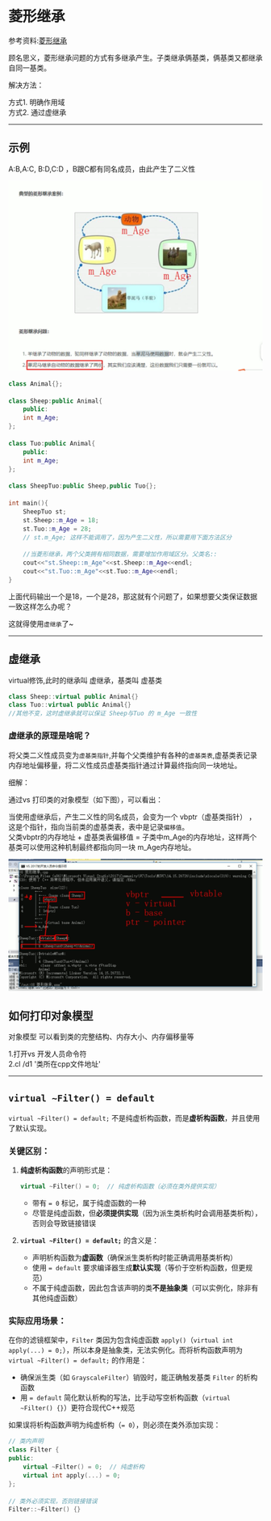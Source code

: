 # 菱形继承

参考资料:[菱形继承](https://www.bilibili.com/video/BV1et411b73Z?p=134&vd_source=3509947f569e04aa5c144447e22d0ceb)

顾名思义，菱形继承问题的方式有多继承产生。子类继承俩基类，俩基类又都继承自同一基类。

解决方法：

方式1. 明确作用域  
方式2. 通过虚继承

---

## 示例

A:B,A:C, B:D,C:D ，B跟C都有同名成员，由此产生了二义性

![菱形继承](菱形继承.png)

```cpp
class Animal{};

class Sheep:public Animal{
    public:
    int m_Age;
};

class Tuo:public Animal{
    public:
    int m_Age;
};

class SheepTuo:public Sheep,public Tuo{};

int main(){
    SheepTuo st;
    st.Sheep::m_Age = 18;
    st.Tuo::m_Age = 28;
    // st.m_Age; 这样不能调用了，因为产生二义性，所以需要用下面方法区分

    //当菱形继承，两个父类拥有相同数据，需要增加作用域区分。父类名::
    cout<<"st.Sheep::m_Age"<<st.Sheep::m_Age<<endl;
    cout<<"st.Tuo::m_Age"<<st.Tuo::m_Age<<endl;
}

```

上面代码输出一个是18，一个是28，那这就有个问题了，如果想要父类保证数据一致这样怎么办呢？

这就得使用`虚继承`了~

---

## 虚继承

virtual修饰,此时的继承叫 虚继承，基类叫 虚基类

```cpp
class Sheep::virtual public Animal{}
class Tuo::virtual public Animal{}
//其他不变，这时虚继承就可以保证 Sheep与Tuo 的 m_Age 一致性
```

### 虚继承的原理是啥呢？

将父类二义性成员变为`虚基类指针`,并每个父类维护有各种的`虚基类表`,虚基类表记录内存地址偏移量，将二义性成员虚基类指针通过计算最终指向同一块地址。

细解：

通过vs 打印类的对象模型（如下图），可以看出：  

当使用虚继承后，产生二义性的同名成员，会变为一个 vbptr（虚基类指针） ，这是个指针，指向当前类的虚基类表，表中是记录`偏移值`。  
父类vbptr的内存地址 + 虚基类表偏移值 = 子类中m_Age的内存地址，这样两个基类可以使用这种机制最终都指向同一块 m_Age内存地址。

![菱形继承问题的子类结构](菱形继承问题的子类结构.png)

## 如何打印对象模型

对象模型 可以看到类的完整结构、内存大小、内存偏移量等

1.打开vs 开发人员命令符  
2.cl /d1 '类所在cpp文件地址'

---

## `virtual ~Filter() = default`

`virtual ~Filter() = default;` 不是纯虚析构函数，而是**虚析构函数**，并且使用了默认实现。

### 关键区别：

1. **纯虚析构函数**的声明形式是：

   ```cpp
   virtual ~Filter() = 0;  // 纯虚析构函数（必须在类外提供实现）
   ```

   - 带有 `= 0` 标记，属于纯虚函数的一种
   - 尽管是纯虚函数，但**必须提供实现**（因为派生类析构时会调用基类析构），否则会导致链接错误

2. **`virtual ~Filter() = default;`** 的含义是：
   - 声明析构函数为**虚函数**（确保派生类析构时能正确调用基类析构）
   - 使用 `= default` 要求编译器生成**默认实现**（等价于空析构函数，但更规范）
   - 不属于纯虚函数，因此包含该声明的类**不是抽象类**（可以实例化，除非有其他纯虚函数）

### 实际应用场景：

在你的滤镜框架中，`Filter` 类因为包含纯虚函数 `apply()`（`virtual int apply(...) = 0;`），所以本身是抽象类，无法实例化。而将析构函数声明为 `virtual ~Filter() = default;` 的作用是：

- 确保派生类（如 `GrayscaleFilter`）销毁时，能正确触发基类 `Filter` 的析构函数
- 用 `= default` 简化默认析构的写法，比手动写空析构函数（`virtual ~Filter() {}`）更符合现代C++规范

如果误将析构函数声明为纯虚析构（`= 0`），则必须在类外添加实现：

```cpp
// 类内声明
class Filter {
public:
    virtual ~Filter() = 0;  // 纯虚析构
    virtual int apply(...) = 0;
};

// 类外必须实现，否则链接错误
Filter::~Filter() {}
```

